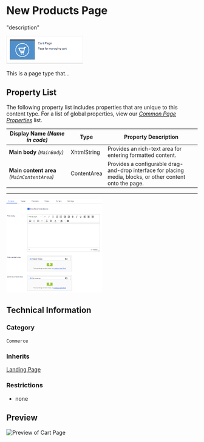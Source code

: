 # New Products Page
"description"

<img src="Screenshots/Cart%20Page%20-%20icon.png?raw=true" alt="Cart Page icon" width="40%" />

This is a page type that...

## Property List
The following property list includes properties that are unique to this content type. For a list of global properties, view our [*Common Page  Properties*](./Common%20Page%20Properties.md) list.

Display Name *(Name in code)* | Type | Property Description
--------------|------|---------------
**Main body** *(`MainBody`)* | XhtmlString | Provides an rich-text area for entering formatted content.
**Main content area** *(`MainContentArea`)* | ContentArea | Provides a configurable drag-and-drop interface for placing media, blocks, or other content onto the page.


** **
<img src="Screenshots/Cart%20Page%20-%20Content%20tab.png?raw=true" alt="Content tab of Cart Page" width="50%"/>

## Technical Information

### Category
`Commerce`

### Inherits
[Landing Page](#)

### Restrictions
* none

## Preview
<img src="Screenshots/Cart%20Page%20-%20OPE.png?raw=true" alt="Preview of Cart Page" width="100%"/>